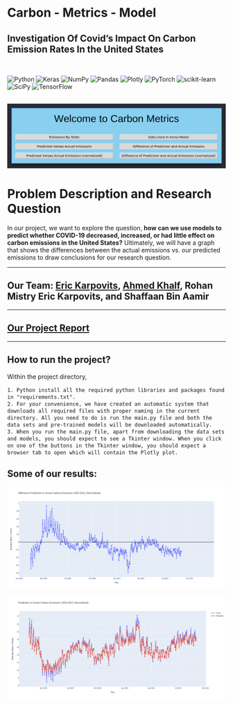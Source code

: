 # Carbon - Metrics - Model
## Investigation Of Covid’s Impact On Carbon Emission Rates In the United States  

<br />

![Python](https://img.shields.io/badge/python-3670A0?style=for-the-badge&logo=python&logoColor=ffdd54)
![Keras](https://img.shields.io/badge/Keras-%23D00000.svg?style=for-the-badge&logo=Keras&logoColor=white)
![NumPy](https://img.shields.io/badge/numpy-%23013243.svg?style=for-the-badge&logo=numpy&logoColor=white)
![Pandas](https://img.shields.io/badge/pandas-%23150458.svg?style=for-the-badge&logo=pandas&logoColor=white)
![Plotly](https://img.shields.io/badge/Plotly-%233F4F75.svg?style=for-the-badge&logo=plotly&logoColor=white)
![PyTorch](https://img.shields.io/badge/PyTorch-%23EE4C2C.svg?style=for-the-badge&logo=PyTorch&logoColor=white)
![scikit-learn](https://img.shields.io/badge/scikit--learn-%23F7931E.svg?style=for-the-badge&logo=scikit-learn&logoColor=white)
![SciPy](https://img.shields.io/badge/SciPy-%230C55A5.svg?style=for-the-badge&logo=scipy&logoColor=%white)
![TensorFlow](https://img.shields.io/badge/TensorFlow-%23FF6F00.svg?style=for-the-badge&logo=TensorFlow&logoColor=white)
<br />
<br />

![UI](Images/app.png)

# Problem Description and Research Question

In our project, we want to explore the question, **how can we use models to predict whether COVID-19 decreased, increased, or had little effect on carbon emissions in the United States?** Ultimately, we will have a graph that shows the differences between the actual emissions vs. our predicted emissions to draw conclusions for our research question.

----

## **Our Team**: [Eric Karpovits](https://github.com/EricKarpovits), [Ahmed Khalf](https://github.com/ahmedkhalf), Rohan Mistry Eric Karpovits, and Shaffaan Bin Aamir

----

## [**Our Project Report**](https://github.com/EricKarpovits/Carbon-Metrics-Model/blob/main/project_report.pdf)

----

## **How to run the project?** 

Within the project directory,

    1. Python install all the required python libraries and packages found in "requirements.txt".
    2. For your convenience, we have created an automatic system that downloads all required files with proper naming in the current directory. All you need to do is run the main.py file and both the data sets and pre-trained models will be downloaded automatically.
    3. When you run the main.py file, apart from downloading the data sets and models, you should expect to see a Tkinter window. When you click on one of the buttons in the Tkinter window, you should expect a browser tab to open which will contain the Plotly plot.

## **Some of our results:**

![Result_1](Images/image2.png)

![Result_2](Images/image5.png)


